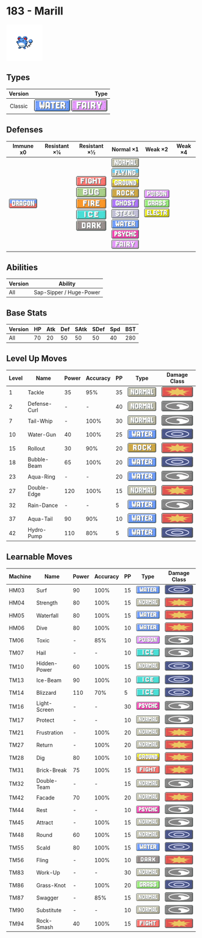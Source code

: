 # 183 - Marill

![marill](../img/pokemon/183.png)

## Types

| Version | Type                                                              |
| :-----: | ----------------------------------------------------------------: |
| Classic | ![water](../img/types/water.png) ![fairy](../img/types/fairy.png) |

## Defenses

| Immune x0                          | Resistant ×¼ | Resistant ×½                                                                                                                                                                   | Normal ×1                                                                                                                                                                                                                                                                                                                                        | Weak ×2                                                                                                            | Weak ×4 |
| ---------------------------------- | ------------ | ------------------------------------------------------------------------------------------------------------------------------------------------------------------------------ | ------------------------------------------------------------------------------------------------------------------------------------------------------------------------------------------------------------------------------------------------------------------------------------------------------------------------------------------------ | ------------------------------------------------------------------------------------------------------------------ | ------- |
| ![dragon](../img/types/dragon.png) |              | ![fighting](../img/types/fighting.png)<br/>![bug](../img/types/bug.png)<br/>![fire](../img/types/fire.png)<br/>![ice](../img/types/ice.png)<br/>![dark](../img/types/dark.png) | ![normal](../img/types/normal.png)<br/>![flying](../img/types/flying.png)<br/>![ground](../img/types/ground.png)<br/>![rock](../img/types/rock.png)<br/>![ghost](../img/types/ghost.png)<br/>![steel](../img/types/steel.png)<br/>![water](../img/types/water.png)<br/>![psychic](../img/types/psychic.png)<br/>![fairy](../img/types/fairy.png) | ![poison](../img/types/poison.png)<br/>![grass](../img/types/grass.png)<br/>![electric](../img/types/electric.png) |         |

## Abilities

| Version | Ability                 |
| ------- | ----------------------- |
| All     | Sap-Sipper / Huge-Power |

## Base Stats

| Version | HP | Atk | Def | SAtk | SDef | Spd | BST |
| ------- | -- | --- | --- | ---- | ---- | --- | --- |
| All     | 70 | 20  | 50  | 50   | 50   | 40  | 280 |

## Level Up Moves

| Level | Name         | Power | Accuracy | PP | Type                               | Damage Class                           |
| ----- | ------------ | ----- | -------- | -- | ---------------------------------- | -------------------------------------- |
| 1     | Tackle       | 35    | 95%      | 35 | ![normal](../img/types/normal.png) | ![physical](../img/types/physical.png) |
| 2     | Defense-Curl | -     | -        | 40 | ![normal](../img/types/normal.png) | ![status](../img/types/status.png)     |
| 7     | Tail-Whip    | -     | 100%     | 30 | ![normal](../img/types/normal.png) | ![status](../img/types/status.png)     |
| 10    | Water-Gun    | 40    | 100%     | 25 | ![water](../img/types/water.png)   | ![special](../img/types/special.png)   |
| 15    | Rollout      | 30    | 90%      | 20 | ![rock](../img/types/rock.png)     | ![physical](../img/types/physical.png) |
| 18    | Bubble-Beam  | 65    | 100%     | 20 | ![water](../img/types/water.png)   | ![special](../img/types/special.png)   |
| 23    | Aqua-Ring    | -     | -        | 20 | ![water](../img/types/water.png)   | ![status](../img/types/status.png)     |
| 27    | Double-Edge  | 120   | 100%     | 15 | ![normal](../img/types/normal.png) | ![physical](../img/types/physical.png) |
| 32    | Rain-Dance   | -     | -        | 5  | ![water](../img/types/water.png)   | ![status](../img/types/status.png)     |
| 37    | Aqua-Tail    | 90    | 90%      | 10 | ![water](../img/types/water.png)   | ![physical](../img/types/physical.png) |
| 42    | Hydro-Pump   | 110   | 80%      | 5  | ![water](../img/types/water.png)   | ![special](../img/types/special.png)   |

## Learnable Moves

| Machine | Name         | Power | Accuracy | PP | Type                                   | Damage Class                           |
| ------- | ------------ | ----- | -------- | -- | -------------------------------------- | -------------------------------------- |
| HM03    | Surf         | 90    | 100%     | 15 | ![water](../img/types/water.png)       | ![special](../img/types/special.png)   |
| HM04    | Strength     | 80    | 100%     | 15 | ![normal](../img/types/normal.png)     | ![physical](../img/types/physical.png) |
| HM05    | Waterfall    | 80    | 100%     | 15 | ![water](../img/types/water.png)       | ![physical](../img/types/physical.png) |
| HM06    | Dive         | 80    | 100%     | 10 | ![water](../img/types/water.png)       | ![physical](../img/types/physical.png) |
| TM06    | Toxic        | -     | 85%      | 10 | ![poison](../img/types/poison.png)     | ![status](../img/types/status.png)     |
| TM07    | Hail         | -     | -        | 10 | ![ice](../img/types/ice.png)           | ![status](../img/types/status.png)     |
| TM10    | Hidden-Power | 60    | 100%     | 15 | ![normal](../img/types/normal.png)     | ![special](../img/types/special.png)   |
| TM13    | Ice-Beam     | 90    | 100%     | 10 | ![ice](../img/types/ice.png)           | ![special](../img/types/special.png)   |
| TM14    | Blizzard     | 110   | 70%      | 5  | ![ice](../img/types/ice.png)           | ![special](../img/types/special.png)   |
| TM16    | Light-Screen | -     | -        | 30 | ![psychic](../img/types/psychic.png)   | ![status](../img/types/status.png)     |
| TM17    | Protect      | -     | -        | 10 | ![normal](../img/types/normal.png)     | ![status](../img/types/status.png)     |
| TM21    | Frustration  | -     | 100%     | 20 | ![normal](../img/types/normal.png)     | ![physical](../img/types/physical.png) |
| TM27    | Return       | -     | 100%     | 20 | ![normal](../img/types/normal.png)     | ![physical](../img/types/physical.png) |
| TM28    | Dig          | 80    | 100%     | 10 | ![ground](../img/types/ground.png)     | ![physical](../img/types/physical.png) |
| TM31    | Brick-Break  | 75    | 100%     | 15 | ![fighting](../img/types/fighting.png) | ![physical](../img/types/physical.png) |
| TM32    | Double-Team  | -     | -        | 15 | ![normal](../img/types/normal.png)     | ![status](../img/types/status.png)     |
| TM42    | Facade       | 70    | 100%     | 20 | ![normal](../img/types/normal.png)     | ![physical](../img/types/physical.png) |
| TM44    | Rest         | -     | -        | 10 | ![psychic](../img/types/psychic.png)   | ![status](../img/types/status.png)     |
| TM45    | Attract      | -     | 100%     | 15 | ![normal](../img/types/normal.png)     | ![status](../img/types/status.png)     |
| TM48    | Round        | 60    | 100%     | 15 | ![normal](../img/types/normal.png)     | ![special](../img/types/special.png)   |
| TM55    | Scald        | 80    | 100%     | 15 | ![water](../img/types/water.png)       | ![special](../img/types/special.png)   |
| TM56    | Fling        | -     | 100%     | 10 | ![dark](../img/types/dark.png)         | ![physical](../img/types/physical.png) |
| TM83    | Work-Up      | -     | -        | 30 | ![normal](../img/types/normal.png)     | ![status](../img/types/status.png)     |
| TM86    | Grass-Knot   | -     | 100%     | 20 | ![grass](../img/types/grass.png)       | ![special](../img/types/special.png)   |
| TM87    | Swagger      | -     | 85%      | 15 | ![normal](../img/types/normal.png)     | ![status](../img/types/status.png)     |
| TM90    | Substitute   | -     | -        | 10 | ![normal](../img/types/normal.png)     | ![status](../img/types/status.png)     |
| TM94    | Rock-Smash   | 40    | 100%     | 15 | ![fighting](../img/types/fighting.png) | ![physical](../img/types/physical.png) |